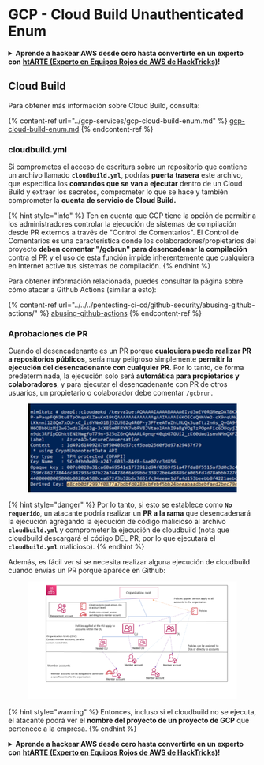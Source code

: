 # GCP - Cloud Build Unauthenticated Enum

<details>

<summary><strong>Aprende a hackear AWS desde cero hasta convertirte en un experto con</strong> <a href="https://training.hacktricks.xyz/courses/arte"><strong>htARTE (Experto en Equipos Rojos de AWS de HackTricks)</strong></a><strong>!</strong></summary>

Otras formas de apoyar a HackTricks:

* Si deseas ver tu **empresa anunciada en HackTricks** o **descargar HackTricks en PDF** ¡Consulta los [**PLANES DE SUSCRIPCIÓN**](https://github.com/sponsors/carlospolop)!
* Obtén la [**merchandising oficial de PEASS & HackTricks**](https://peass.creator-spring.com)
* Descubre [**La Familia PEASS**](https://opensea.io/collection/the-peass-family), nuestra colección de [**NFTs**](https://opensea.io/collection/the-peass-family) exclusivos
* **Únete al** 💬 [**grupo de Discord**](https://discord.gg/hRep4RUj7f) o al [**grupo de telegram**](https://t.me/peass) o **sígueme** en **Twitter** 🐦 [**@carlospolopm**](https://twitter.com/carlospolopm)**.**
* **Comparte tus trucos de hacking enviando PRs a los repositorios de** [**HackTricks**](https://github.com/carlospolop/hacktricks) y [**HackTricks Cloud**](https://github.com/carlospolop/hacktricks-cloud).

</details>

## Cloud Build

Para obtener más información sobre Cloud Build, consulta:

{% content-ref url="../gcp-services/gcp-cloud-build-enum.md" %}
[gcp-cloud-build-enum.md](../gcp-services/gcp-cloud-build-enum.md)
{% endcontent-ref %}

### cloudbuild.yml

Si comprometes el acceso de escritura sobre un repositorio que contiene un archivo llamado **`cloudbuild.yml`**, podrías **puerta trasera** este archivo, que especifica los **comandos que se van a ejecutar** dentro de un Cloud Build y extraer los secretos, comprometer lo que se hace y también comprometer la **cuenta de servicio de Cloud Build.**

{% hint style="info" %}
Ten en cuenta que GCP tiene la opción de permitir a los administradores controlar la ejecución de sistemas de compilación desde PR externos a través de "Control de Comentarios". El Control de Comentarios es una característica donde los colaboradores/propietarios del proyecto **deben comentar "/gcbrun" para desencadenar la compilación** contra el PR y el uso de esta función impide inherentemente que cualquiera en Internet active tus sistemas de compilación.
{% endhint %}

Para obtener información relacionada, puedes consultar la página sobre cómo atacar a Github Actions (similar a esto):

{% content-ref url="../../../pentesting-ci-cd/github-security/abusing-github-actions/" %}
[abusing-github-actions](../../../pentesting-ci-cd/github-security/abusing-github-actions/)
{% endcontent-ref %}

### Aprobaciones de PR

Cuando el desencadenante es un PR porque **cualquiera puede realizar PR a repositorios públicos**, sería muy peligroso simplemente **permitir la ejecución del desencadenante con cualquier PR**. Por lo tanto, de forma predeterminada, la ejecución solo será **automática para propietarios y colaboradores**, y para ejecutar el desencadenante con PR de otros usuarios, un propietario o colaborador debe comentar `/gcbrun`.

<figure><img src="../../../.gitbook/assets/image (150).png" alt="" width="563"><figcaption></figcaption></figure>

{% hint style="danger" %}
Por lo tanto, si esto se establece como **`No requerido`**, un atacante podría realizar un **PR a la rama** que desencadenará la ejecución agregando la ejecución de código malicioso al archivo **`cloudbuild.yml`** y comprometer la ejecución de cloudbuild (nota que cloudbuild descargará el código DEL PR, por lo que ejecutará el **`cloudbuild.yml`** malicioso).
{% endhint %}

Además, es fácil ver si se necesita realizar alguna ejecución de cloudbuild cuando envías un PR porque aparece en Github:

<figure><img src="../../../.gitbook/assets/image (151).png" alt=""><figcaption></figcaption></figure>

{% hint style="warning" %}
Entonces, incluso si el cloudbuild no se ejecuta, el atacante podrá ver el **nombre del proyecto de un proyecto de GCP** que pertenece a la empresa.
{% endhint %}

<details>

<summary><strong>Aprende a hackear AWS desde cero hasta convertirte en un experto con</strong> <a href="https://training.hacktricks.xyz/courses/arte"><strong>htARTE (Experto en Equipos Rojos de AWS de HackTricks)</strong></a><strong>!</strong></summary>

Otras formas de apoyar a HackTricks:

* Si deseas ver tu **empresa anunciada en HackTricks** o **descargar HackTricks en PDF** ¡Consulta los [**PLANES DE SUSCRIPCIÓN**](https://github.com/sponsors/carlospolop)!
* Obtén la [**merchandising oficial de PEASS & HackTricks**](https://peass.creator-spring.com)
* Descubre [**La Familia PEASS**](https://opensea.io/collection/the-peass-family), nuestra colección de [**NFTs**](https://opensea.io/collection/the-peass-family) exclusivos
* **Únete al** 💬 [**grupo de Discord**](https://discord.gg/hRep4RUj7f) o al [**grupo de telegram**](https://t.me/peass) o **sígueme** en **Twitter** 🐦 [**@carlospolopm**](https://twitter.com/carlospolopm)**.**
* **Comparte tus trucos de hacking enviando PRs a los repositorios de** [**HackTricks**](https://github.com/carlospolop/hacktricks) y [**HackTricks Cloud**](https://github.com/carlospolop/hacktricks-cloud).

</details>
